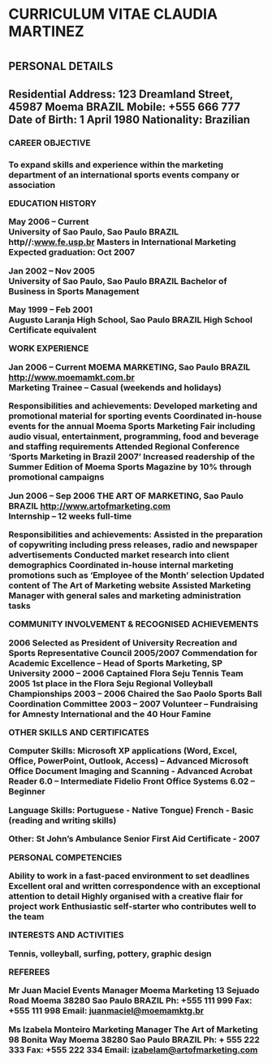 <html>

<body>

<h1> CURRICULUM VITAE CLAUDIA MARTINEZ <h1/>

<h2> PERSONAL DETAILS <h2/>

Residential Address: 	123 Dreamland Street, 45987 Moema BRAZIL 
Mobile: 		+555 666 777
Date of Birth: 		1  April 1980
Nationality: 		Brazilian

<h3>CAREER OBJECTIVE <h3/>

To expand skills and experience within the marketing department of an international sports events company or association

EDUCATION HISTORY

May 2006 – Current 		
University of Sao Paulo, Sao Paulo BRAZIL 
http//:www.fe.usp.br
Masters in International Marketing
Expected graduation: Oct 2007

Jan 2002 – Nov 2005 	
University of Sao Paulo, Sao Paulo BRAZIL
Bachelor of Business in Sports Management

May 1999 – Feb 2001 	
Augusto Laranja High School, Sao Paulo BRAZIL
High School Certificate equivalent
				

WORK EXPERIENCE 

Jan 2006 – Current
MOEMA MARKETING, Sao Paulo BRAZIL 
http://www.moemamkt.com.br  
Marketing Trainee – Casual (weekends and holidays)

Responsibilities and achievements:
Developed marketing and promotional material for sporting events
Coordinated in-house events for the annual Moema Sports Marketing Fair including audio visual, entertainment, programming, food and beverage and staffing requirements
Attended Regional Conference ‘Sports Marketing in Brazil 2007’
Increased readership of the Summer Edition of Moema Sports Magazine by 10% through promotional campaigns


Jun 2006 – Sep 2006	
THE ART OF MARKETING, Sao Paulo BRAZIL 
http://www.artofmarketing.com  
Internship – 12 weeks full-time

Responsibilities and achievements:
Assisted in the preparation of copywriting including press releases, radio and newspaper advertisements
Conducted market research into client demographics
Coordinated in-house internal marketing promotions such as ‘Employee of the Month’ selection
Updated content of The Art of Marketing website
Assisted Marketing Manager with general sales and marketing administration tasks

COMMUNITY INVOLVEMENT & RECOGNISED ACHIEVEMENTS

2006			Selected as President of University Recreation and Sports Representative Council
2005/2007	        Commendation for Academic Excellence – Head of Sports Marketing, SP University
2000 – 2006 		Captained Flora Seju Tennis Team 
2005			1st place in the Flora Seju Regional Volleyball Championships
2003 – 2006		Chaired the Sao Paolo Sports Ball Coordination Committee
2003 – 2007 		Volunteer – Fundraising for Amnesty International and the 40 Hour Famine

OTHER SKILLS AND CERTIFICATES

Computer Skills:
Microsoft XP applications (Word, Excel, Office, PowerPoint, Outlook, Access) – Advanced
Microsoft Office Document Imaging and Scanning - Advanced
Acrobat Reader 6.0 – Intermediate
Fidelio Front Office Systems 6.02 – Beginner 

Language Skills:
Portuguese - Native Tongue)
French - Basic (reading and writing skills)

Other: 
St John’s Ambulance Senior First Aid Certificate - 2007


PERSONAL COMPETENCIES

Ability to work in a fast-paced environment to set deadlines
Excellent oral and written correspondence with an exceptional attention to detail
Highly organised with a creative flair for project work
Enthusiastic self-starter who contributes well to the team

INTERESTS AND ACTIVITIES

Tennis, volleyball, surfing, pottery, graphic design

REFEREES

Mr Juan Maciel
Events Manager
Moema Marketing
13 Sejuado Road
Moema 38280
Sao Paulo BRAZIL
Ph:   +555 111 999
Fax: +555 111 998
Email: juanmaciel@moemamktg.br	

Ms Izabela Monteiro
Marketing Manager
The Art of Marketing
98 Bonita Way
Moema 38280
Sao Paulo BRAZIL
Ph: + 555 222 333
Fax: +555 222 334
Email: izabelam@artofmarketing.com


<body/>

<html/>

